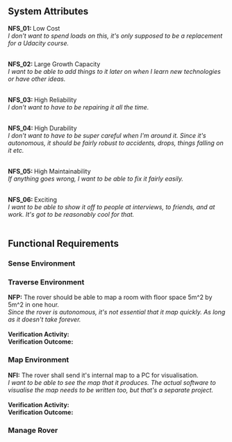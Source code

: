 ## System Attributes
<b>NFS_01: </b>Low Cost<br>
<i>I don't want to spend loads on this, it's only supposed to be a replacement for a Udacity course.</i><br><br>

<b>NFS_02: </b>Large Growth Capacity<br>
<i>I want to be able to add things to it later on when I learn new technologies or have other ideas.</i><br><br>

<b>NFS_03: </b>High Reliability<br>
<i>I don't want to have to be repairing it all the time.</i><br><br>

<b>NFS_04: </b>High Durability<br>
<i>I don't want to have to be super careful when I'm around it. Since it's autonomous, it should be fairly robust to accidents, drops, things falling on it etc.</i><br><br>

<b>NFS_05: </b>High Maintainability<br>
<i>If anything goes wrong, I want to be able to fix it fairly easily.</i><br><br>

<b>NFS_06: </b>Exciting<br>
<i>I want to be able to show it off to people at interviews, to friends, and at work. It's got to be reasonably cool for that.</i><br><br>

## Functional Requirements
### Sense Environment
### Traverse Environment
<b>NFP:</b> The rover should be able to map a room with floor space 5m^2 by 5m^2 in one hour.<br>
<i>Since the rover is autonomous, it's not essential that it map quickly. As long as it doesn't take forever.</i><br><br>
<b>Verification Activity:</b><br>
<b>Verification Outcome:</b>

### Map Environment
<b>NFI:</b> The rover shall send it's internal map to a PC for visualisation.<br>
<i>I want to be able to see the map that it produces. The actual software to visualise the map needs to be written too, but that's a separate project.</i><br><br>
<b>Verification Activity:</b><br>
<b>Verification Outcome:</b>

### Manage Rover

